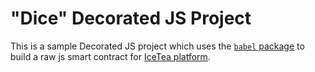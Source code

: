 # "Dice" Decorated JS Project

This is a sample Decorated JS project which uses the [`babel` package][package] to
build a raw js smart contract for [IceTea platform][platform].

[platform]: https://github.com/TradaTech/icetea
[package]: https://github.com/babel/babel
